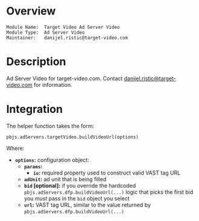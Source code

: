 # Overview

```
Module Name:  Target Video Ad Server Video
Module Type:  Ad Server Video
Maintainer:   danijel.ristic@target-video.com
```

# Description

Ad Server Video for target-video.com. Contact danijel.ristic@target-video.com for information.

# Integration

The helper function takes the form:

    pbjs.adServers.targetVideo.buildVideoUrl(options)

Where:

* **`options`:** configuration object:
    * **`params`:**
        * **`iu`:** required property used to construct valid VAST tag URL
    * **`adUnit`:** ad unit that is being filled
    * **`bid` [optional]:** if you override the hardcoded `pbjs.adServers.dfp.buildVideoUrl(...)` logic that picks the first bid you *must* pass in the `bid` object you select
    * **`url`:** VAST tag URL, similar to the value returned by `pbjs.adServers.dfp.buildVideoUrl(...)`
